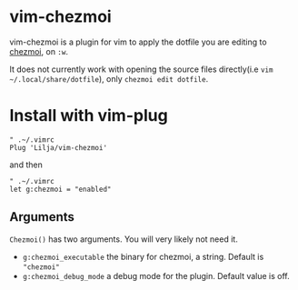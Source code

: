 # vim-chezmoi
vim-chezmoi is a plugin for vim to apply the dotfile you are editing to [chezmoi](https://github.com/twpayne/chezmoi), on `:w`.

It does not currently work with opening the source files directly(i.e `vim ~/.local/share/dotfile`), only `chezmoi edit dotfile`.

# Install with vim-plug

```vimscript
" .~/.vimrc
Plug 'Lilja/vim-chezmoi'

```

and then
```vimscript
" .~/.vimrc
let g:chezmoi = "enabled"

```

## Arguments
`Chezmoi()` has two arguments. You will very likely not need it.


* `g:chezmoi_executable` the binary for chezmoi, a string. Default is `"chezmoi"`
* `g:chezmoi_debug_mode` a debug mode for the plugin. Default value is off.
